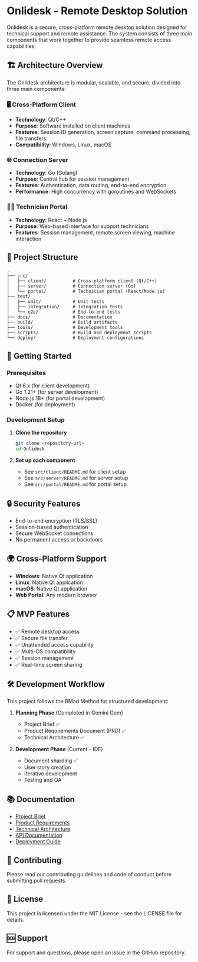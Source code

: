 # Onlidesk - Remote Desktop Solution

Onlidesk is a secure, cross-platform remote desktop solution designed for technical support and remote assistance. The system consists of three main components that work together to provide seamless remote access capabilities.

## 🏗️ Architecture Overview

The Onlidesk architecture is modular, scalable, and secure, divided into three main components:

### 🖥️ Cross-Platform Client
- **Technology**: Qt/C++
- **Purpose**: Software installed on client machines
- **Features**: Session ID generation, screen capture, command processing, file transfers
- **Compatibility**: Windows, Linux, macOS

### 🌐 Connection Server
- **Technology**: Go (Golang)
- **Purpose**: Central hub for session management
- **Features**: Authentication, data routing, end-to-end encryption
- **Performance**: High concurrency with goroutines and WebSockets

### 👨‍💻 Technician Portal
- **Technology**: React + Node.js
- **Purpose**: Web-based interface for support technicians
- **Features**: Session management, remote screen viewing, machine interaction

## 📁 Project Structure

```
.
├── src/
│   ├── client/          # Cross-platform client (Qt/C++)
│   ├── server/          # Connection server (Go)
│   └── portal/          # Technician portal (React/Node.js)
├── test/
│   ├── unit/            # Unit tests
│   ├── integration/     # Integration tests
│   └── e2e/             # End-to-end tests
├── docs/                # Documentation
├── build/               # Build artifacts
├── tools/               # Development tools
├── scripts/             # Build and deployment scripts
└── deploy/              # Deployment configurations
```

## 🚀 Getting Started

### Prerequisites
- Qt 6.x (for client development)
- Go 1.21+ (for server development)
- Node.js 18+ (for portal development)
- Docker (for deployment)

### Development Setup

1. **Clone the repository**
   ```bash
   git clone <repository-url>
   cd Onlidesk
   ```

2. **Set up each component**
   - See `src/client/README.md` for client setup
   - See `src/server/README.md` for server setup
   - See `src/portal/README.md` for portal setup

## 🔒 Security Features

- End-to-end encryption (TLS/SSL)
- Session-based authentication
- Secure WebSocket connections
- No permanent access or backdoors

## 🌍 Cross-Platform Support

- **Windows**: Native Qt application
- **Linux**: Native Qt application
- **macOS**: Native Qt application
- **Web Portal**: Any modern browser

## 📋 MVP Features

- ✅ Remote desktop access
- ✅ Secure file transfer
- ✅ Unattended access capability
- ✅ Multi-OS compatibility
- ✅ Session management
- ✅ Real-time screen sharing

## 🛠️ Development Workflow

This project follows the BMad Method for structured development:

1. **Planning Phase** (Completed in Gemini Gem)
   - Project Brief ✅
   - Product Requirements Document (PRD) ✅
   - Technical Architecture ✅

2. **Development Phase** (Current - IDE)
   - Document sharding ✅
   - User story creation
   - Iterative development
   - Testing and QA

## 📚 Documentation

- [Project Brief](docs/project-brief.md)
- [Product Requirements](docs/prd.md)
- [Technical Architecture](docs/architecture.md)
- [API Documentation](docs/api/)
- [Deployment Guide](docs/deployment.md)

## 🤝 Contributing

Please read our contributing guidelines and code of conduct before submitting pull requests.

## 📄 License

This project is licensed under the MIT License - see the LICENSE file for details.

## 🆘 Support

For support and questions, please open an issue in the GitHub repository.